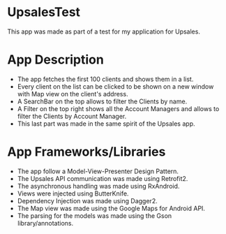 # UpsalesTest

This app was made as part of a test for my application for Upsales.

# App Description
* The app fetches the first 100 clients and shows them in a list.  
* Every client on the list can be clicked to be shown on a new window with Map view on the client's address.  
* A SearchBar on the top allows to filter the Clients by name.  
* A Filter on the top right shows all the Account Managers and allows to filter the Clients by Account Manager.  
* This last part was made in the same spirit of the Upsales app.

# App Frameworks/Libraries

* The app follow a Model-View-Presenter Design Pattern.
* The Upsales API communication was made using Retrofit2.  
* The asynchronous handling was made using RxAndroid.  
* Views were injected using ButterKnife.  
* Dependency Injection was made using Dagger2.  
* The Map view was made using the Google Maps for Android API.  
* The parsing for the models was made using the Gson library/annotations.  
